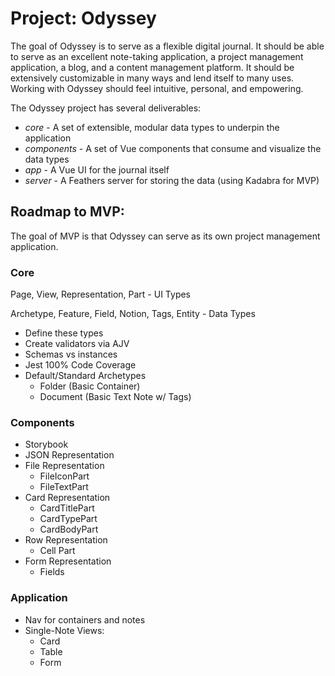 # Project: Odyssey

The goal of Odyssey is to serve as a flexible digital journal. It should be able to serve as an excellent note-taking application, a project management application, a blog, and a content management platform. It should be extensively customizable in many ways and lend itself to many uses. Working with Odyssey should feel intuitive, personal, and empowering.

The Odyssey project has several deliverables:
  - *core* - A set of extensible, modular data types to underpin the application
  - *components* - A set of Vue components that consume and visualize the data types
  - *app* - A Vue UI for the journal itself
  - *server* - A Feathers server for storing the data (using Kadabra for MVP)

## Roadmap to MVP:

The goal of MVP is that Odyssey can serve as its own project management application.

### Core
Page, View, Representation, Part - UI Types

Archetype, Feature, Field, Notion, Tags, Entity - Data Types

- Define these types
- Create validators via AJV
- Schemas vs instances
- Jest 100% Code Coverage
- Default/Standard Archetypes
  - Folder (Basic Container)
  - Document (Basic Text Note w/ Tags)

### Components
- Storybook
- JSON Representation
- File Representation
  - FileIconPart
  - FileTextPart
- Card Representation
  - CardTitlePart
  - CardTypePart
  - CardBodyPart
- Row Representation
  - Cell Part
- Form Representation
  - Fields
  
### Application
- Nav for containers and notes
- Single-Note Views:
  - Card
  - Table
  - Form
